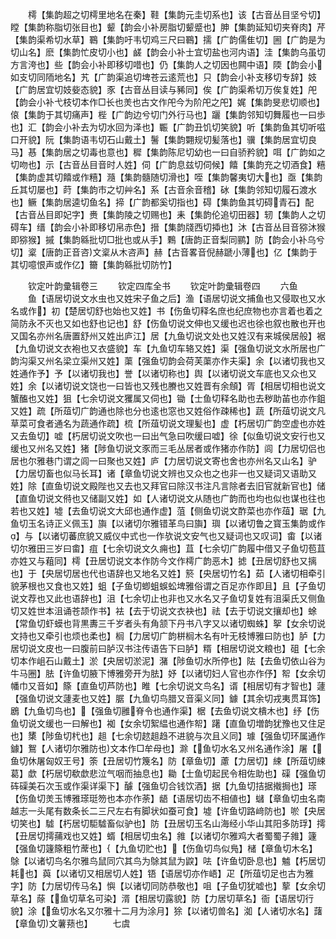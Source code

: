 <!-- { "loadSidebar": true } -->
　　樗【集韵超之切樗里地名在秦】鞋【集韵元圭切系也】该【古音丛目坚兮切】瞠【集韵称脂切张目也】颦【韵会小补房脂切颦蹙也】胂【集韵延知切夹脊肉】芹【集韵渠希切水草】鶤【集韵吁韦切鸡三尺曰鶤】擩【广韵儒隹切】圌【广韵是为切山名】麽【集韵忙皮切小也】鹾【韵会小补士宜切盐也河内语】洼【集韵乌虽切方言洿也】些【韵会小补即移切唶也】仍【集韵人之切因也闗中语】陾【韵会小如支切同陑地名】艽【广韵渠追切埤苍云逺荒也】只【韵会小补支移切专辞】妓【广韵居宜切妓姕态貌】豕【古音丛目读与豨同】俟【广韵渠希切万俟复姓】戺【韵会小补弋枝切本作□长也羙也古文作戺今为阶戺之戺】娓【集韵旻悲切顺也】偯【集韵于其切痛声】梐【广韵边兮切门外行马也】躧【集韵邻知切舞履也一曰歩也】汇【韵会小补去为切水回为泽也】辴【广韵丑饥切笑貌】听【集韵鱼其切听嗞口开貌】阮【集韵语韦切石山戴土】鬐【集韵翾规切髪落也】骥【集韵居宜切良马】惎【集韵居之切毒也意也】穉【集韵陈尼切幼也一曰自骄矜貌】咡【广韵如之切吻也】示【古音丛目音时人姓】伺【广韵息兹切伺候】饎【集韵充之切酒食】糦【集韵虚其切饎或作糦】瀡【集韵髓随切滑也】咥【集韵馨夷切大也】亟【集韵丘其切屡也】莳【集韵市之切艸名】系【古音余音稽】砅【集韵邻知切履石渡水也】鳜【集韵居逵切鱼名】揥【广韵都奚切指也】碍【集韵鱼其切碍青石】配【古音丛目即妃字】赉【集韵陵之切赐也】耒【集韵伦追切田器】轫【集韵人之切碍车】缙【韵会小补即移切帛赤色】搢【集韵牋西切揷也】沐【古音丛目音猕沐猴即猕猴】摵【集韵緜批切□批也或从手】鷅【唐韵正音梨同鹂】防【韵会小补乌兮切】楶【唐韵正音咨文楶从木咨声】赫【古音畧音倪赫蹏小薄也】亿【集韵于其切噫恨声或作亿】籋【集韵緜批切防竹】










　　钦定叶韵彚辑卷三
　　钦定四库全书
　　钦定叶韵彚辑卷四
　　六鱼
　　鱼【语居切说文水虫也又姓宋子鱼之后】渔【语居切说文捕鱼也又侵取也又水名或作】初【楚居切舒也始也又姓】书【伤鱼切释名庶也纪庶物也亦言着也着之简防永不灭也又如也舒也记也】舒【伤鱼切说文伸也又缓也迟也徐也叙也散也开也又国名亦州名唐置舒州又姓出庐江】居【九鱼切说文处也又姓汉有来城侯居般】裾【九鱼切说文衣袍也又衣盛貌】车【九鱼切车辂又姓】渠【强鱼切说文水所居也广韵沟渠又州名梁立渠州又姓】蕖【强鱼切韵会荷芙蕖亦作夫渠】余【以诸切我也又姓通作予】予【以诸切我也】誉【以诸切称也】舆【以诸切说文车底也又众也又姓】余【以诸切说文饶也一曰皆也又残也賸也又姓晋有余頠】胥【相居切相也说文蟹醢也又姓】狙【七余切说文玃属又伺也】锄【士鱼切释名助也去秽助苖也亦作鉏又姓】疏【所葅切广韵通也除也分也逺也窓也又姓俗作疎稀也】蔬【所葅切说文凡草菜可食者通名为蔬通作疏】梳【所葅切说文理髪也】虚【朽居切广韵空虚也亦姓又去鱼切】嘘【朽居切说文吹也一曰出气急曰吹缓曰嘘】徐【似鱼切说文安行也又缓也又州名又姓】猪【陟鱼切说文豕而三毛丛居者或作猪亦作防】闾【力居切侣也居也尔雅巷门谓之闾一曰聚也又姓】庐【力居切说文寄也舍也亦州名又山名】驴【力居切畜也似马长耳】诸【章鱼切说文辨也又众也之也非一也又疑词又语助又姓】除【直鱼切说文殿陛也又去也又拜官曰除汉书注凡言除者去旧官就新官也】储【直鱼切说文偫也又储副又姓】如【人诸切说文从随也广韵而也均也似也谋也往也若也又姓】墟【去鱼切说文大邱也通作虚】菹【侧鱼切说文酢菜也亦作葅】琚【九鱼切玉名诗正义佩玉】旟【以诸切尔雅错革鸟曰旟】璵【以诸切鲁之寳玉集韵或作】与【以诸切蕃庶貌又威仪中式也一作欤说文安气也又疑词也又叹词】畬【以诸切尔雅田三岁曰畬】疽【七余切说文久痈也】苴【七余切广韵履中借又子鱼切苞苴亦姓又与蒩同】樗【丑居切说文本作防今文作樗广韵恶木】摅【丑居切舒也又摛也】于【央居切居也代也语辞也又地名又姓】箊【央居切竹名】茹【人诸切相牵引貌茅根也又食也又姓】蛆【子鱼切蝍蛆蜈蚣埤雅俗谓之百足亦作即且】且【子鱼切说文荐也又此也语辞也】沮【七余切止也非也又水名又子鱼切复姓有沮渠氏又侧鱼切又姓世本沮诵苍颉作书】袪【去于切说文衣袂也】祛【去于切说文攘却也】蜍【常鱼切虾蟆也背黒夀三千岁者头有角颔下丹书八字又以诸切蜘蛛】挐【女余切说文持也又牵引也烦也柔也】榈【力居切广韵栟榈木名有叶无枝博雅曰防也】胪【力居切说文皮也一曰腹前曰胪汉书注传语告下曰胪】糈【相居切说文粮也】砠【七余切本作岨石山戴土】淤【央居切淤泥】潴【陟鱼切水所停也】阹【去鱼切依山谷为牛马圈】胠【许鱼切腋下博雅旁开为胠】妤【以诸切妇人官也亦作伃】帤【女余切幡巾又音如】篨【直鱼切芦防也】睢【七余切说文鸟名】谞【相居切有才智也】蘧【强鱼切说文蘧麦也又姓】腒【九鱼切鸟腊又音渠义同】鐻【其余切戎夷贯耳饰】鶋【九鱼切鸟也】【强鱼切雝脊令也通作渠】椐【去鱼切说文樻木也】纾【伤鱼切说文缓也一曰解也】袽【女余切絮緼也通作帤】躇【直鱼切増韵犹豫也又住足也】橥【陟鱼切杙也】趄【七余切趑趄趋不进貌与次且义同】璩【强鱼切环属通作鐻】鴽【人诸切尔雅防也文本作□牟母也】滁【鱼切水名又州名通作涂】屠【鱼切休屠匈奴王号】筡【丑居切竹篾名】防【章鱼切】藘【力居切】綀【所葅切綀葛】歔【朽居切欷歔悲泣气咽而抽息也】耡【士鱼切起民令相佐助也】磲【强鱼切砗磲美石次玉或作渠详渠下】醵【强鱼切合钱饮酒】据【九鱼切拮据撠挶也】瑹【伤鱼切羙玉博雅瑹珽笏也本亦作荼】龉【语居切齿不相値也】蠩【章鱼切虫名南越志一头尾有数条长二三尺左右有脚状如蚕可食】墟【许鱼切路﨑防也】唹【央居切笑也】驉【朽居切駏驉畜似驴也】防【丑居切玉名山海经小华山其阳多防琈】摴【丑居切摴蒱戏也又姓】蝑【相居切虫名】雓【以诸切尔雅鸡大者蜀蜀子雓】籧【强鱼切籧篨粗竹蓆也】【九鱼切贮也】【伤鱼切鸟似鳬】槠【章鱼切木名】鵌【以诸切鸟名尔雅鸟鼠同穴其鸟为鵌其鼠为鼵】呿【许鱼切卧息也】魖【朽居切耗也】藇【以诸切又相居切人姓】铻【语居切亦作峿】疋【所葅切足也古为雅字】防【力居切传马名】懙【以诸切同防恭敬也】咀【子鱼切犹嘘也】蒘【女余切草名】蒢【鱼切草名可染】湑【相居切露貌】防【力居切草名】衙【语居切行貌】涂【鱼切水名又尔雅十二月为涂月】狳【以诸切兽名】洳【人诸切水名】藷【章鱼切文薯蓣也】
　　七虞
